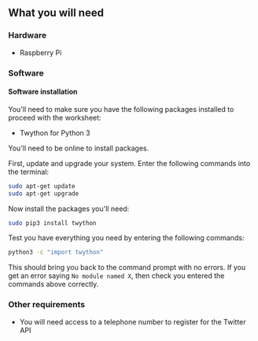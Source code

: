 ## What you will need

### Hardware

- Raspberry Pi

### Software

#### Software installation

You'll need to make sure you have the following packages installed to proceed with the worksheet:

- Twython for Python 3

You'll need to be online to install packages.

First, update and upgrade your system. Enter the following commands into the terminal:

```bash
sudo apt-get update
sudo apt-get upgrade
```

Now install the packages you'll need:

```bash
sudo pip3 install twython
```

Test you have everything you need by entering the following commands:

```bash
python3 -c "import twython"
```

This should bring you back to the command prompt with no errors. If you get an error saying `No module named X`, then check you entered the commands above correctly.

### Other requirements
- You will need access to a telephone number to register for the Twitter API
